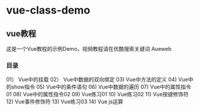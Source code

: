 # vue-class-demo
## vue教程
这是一个Vue教程的示例Demo，视频教程请在优酷搜索关键词 Aueweb 

### 目录
01） Vue中的挂载
02） Vue中数据的双向绑定
03) Vue中方法的定义
04) Vue中的show指令
05) Vue中的条件语句
06) Vue中数据的遍历
07) Vue中的属性指令01
08) Vue中的属性指令02
09) Vue练习01
10) Vue练习02
11) Vue按键修饰符
12) Vue事件修饰符
13) Vue练习03
14) Vue js运算

